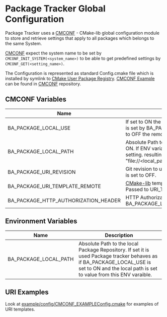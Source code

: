 
# Package Tracker Global Configuration

Package Tracker uses a [CMCONF] - CMake-lib global configuration module to store and retrieve settings that apply to all packages which
belongs to the same System.

[CMCONF] expect the system name to be set by `CMCONF_INIT_SYSTEM(<system_name>)` to be able to get
predefined settings by `CMCONF_GET(<setting_name>)`.

The Configuration is represented as standard Config.cmake file which is installed by symlink
to [CMake User Package Registry]. [CMCONF Example] can be found in [CMCONF] repository.

[CMake User Package Registry]: https://cmake.org/cmake/help/latest/manual/cmake-packages.7.html
[CMCONF]: https://github.com/cmakelib/cmakelib-component-cmconf
[Example]: https://github.com/cmakelib/cmakelib-component-cmconf/tree/main/example


## CMCONF Variables

| Name | Description |
| ---- | ----------- |
| BA_PACKAGE_LOCAL_USE | If set to ON the local Package repository is used. The path to the local Package Repository is set by BA_PACKAGE_LOCAL_PATH or by ENV variable BA_PACKAGE_LOCAL_PATH. If set to OFF the remote URI scheme is used. |
| BA_PACKAGE_LOCAL_PATH | Absolute Path to the local Package Repository. Used if BA_PACKAGE_LOCAL_USE is set to ON. If ENV variable BA_PACKAGE_LOCAL_PATH is set it is used instead of this CMCONF setting. resulting value passed to URI_TEMPLATE setting variable as "file://<local_path>/package/<GIT_PATH>/<PACKAGE_GROUP_NAME>/<ARCHIVE_NAME>" |
| BA_PACKAGE_URI_REVISION | Git revision to use when accessing Package Repository. Used if BA_PACKAGE_LOCAL_USE is set to OFF. |
| BA_PACKAGE_URI_TEMPLATE_REMOTE | [CMake-lib] template to construct URI to download package from remote Package Registry. Passed to URI_TEMPLATE setting variable. Used if BA_PACKAGE_LOCAL_USE is set to OFF. |
| BA_PACKAGE_HTTP_AUTHORIZATION_HEADER | HTTP Authorization header to use when accessing Package Repository. Used if BA_PACKAGE_LOCAL_USE is set to OFF. |

## Environment Variables

| Name | Description |
| ---- | ----------- |
| BA_PACKAGE_LOCAL_PATH | Absolute Path to the local Package Repository. If set it is used Package tracker behaves as if BA_PACKAGE_LOCAL_USE is set to ON and the local path is set to value from this ENV varaible. |

## URI Examples

Look at [example/config/CMCONF_EXAMPLEConfig.cmake] for examples of URI templates.



[example/config/CMCONF_EXAMPLEConfig.cmake]: ../example/config/CMCONF_EXAMPLEConfig.cmake
[CMCONF Example]: https://github.com/cmakelib/cmakelib-component-cmconf
[CMCONF]:    https://github.com/cmakelib/cmakelib-component-cmconf
[CMake-lib]: https://github.com/cmakelib/cmakelib